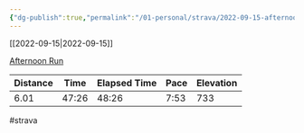 ```yaml
---
{"dg-publish":true,"permalink":"/01-personal/strava/2022-09-15-afternoon-run/"}
---
```



[[2022-09-15\|2022-09-15]]

[Afternoon Run](https://www.strava.com/activities/7824361829)

| Distance | Time  | Elapsed Time | Pace | Elevation |
| -------- | ----- | ------------ | ---- | --------- |
| 6.01     | 47:26 | 48:26        | 7:53 | 733       |




#strava
